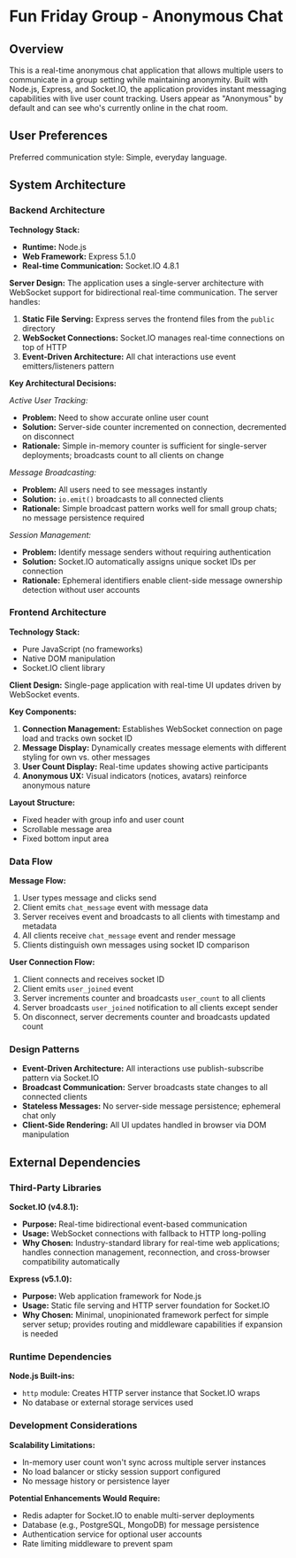 # Fun Friday Group - Anonymous Chat

## Overview

This is a real-time anonymous chat application that allows multiple users to communicate in a group setting while maintaining anonymity. Built with Node.js, Express, and Socket.IO, the application provides instant messaging capabilities with live user count tracking. Users appear as "Anonymous" by default and can see who's currently online in the chat room.

## User Preferences

Preferred communication style: Simple, everyday language.

## System Architecture

### Backend Architecture

**Technology Stack:**
- **Runtime:** Node.js
- **Web Framework:** Express 5.1.0
- **Real-time Communication:** Socket.IO 4.8.1

**Server Design:**
The application uses a single-server architecture with WebSocket support for bidirectional real-time communication. The server handles:

1. **Static File Serving:** Express serves the frontend files from the `public` directory
2. **WebSocket Connections:** Socket.IO manages real-time connections on top of HTTP
3. **Event-Driven Architecture:** All chat interactions use event emitters/listeners pattern

**Key Architectural Decisions:**

*Active User Tracking:*
- **Problem:** Need to show accurate online user count
- **Solution:** Server-side counter incremented on connection, decremented on disconnect
- **Rationale:** Simple in-memory counter is sufficient for single-server deployments; broadcasts count to all clients on change

*Message Broadcasting:*
- **Problem:** All users need to see messages instantly
- **Solution:** `io.emit()` broadcasts to all connected clients
- **Rationale:** Simple broadcast pattern works well for small group chats; no message persistence required

*Session Management:*
- **Problem:** Identify message senders without requiring authentication
- **Solution:** Socket.IO automatically assigns unique socket IDs per connection
- **Rationale:** Ephemeral identifiers enable client-side message ownership detection without user accounts

### Frontend Architecture

**Technology Stack:**
- Pure JavaScript (no frameworks)
- Native DOM manipulation
- Socket.IO client library

**Client Design:**
Single-page application with real-time UI updates driven by WebSocket events.

**Key Components:**

1. **Connection Management:** Establishes WebSocket connection on page load and tracks own socket ID
2. **Message Display:** Dynamically creates message elements with different styling for own vs. other messages
3. **User Count Display:** Real-time updates showing active participants
4. **Anonymous UX:** Visual indicators (notices, avatars) reinforce anonymous nature

**Layout Structure:**
- Fixed header with group info and user count
- Scrollable message area
- Fixed bottom input area

### Data Flow

**Message Flow:**
1. User types message and clicks send
2. Client emits `chat_message` event with message data
3. Server receives event and broadcasts to all clients with timestamp and metadata
4. All clients receive `chat_message` event and render message
5. Clients distinguish own messages using socket ID comparison

**User Connection Flow:**
1. Client connects and receives socket ID
2. Client emits `user_joined` event
3. Server increments counter and broadcasts `user_count` to all clients
4. Server broadcasts `user_joined` notification to all clients except sender
5. On disconnect, server decrements counter and broadcasts updated count

### Design Patterns

- **Event-Driven Architecture:** All interactions use publish-subscribe pattern via Socket.IO
- **Broadcast Communication:** Server broadcasts state changes to all connected clients
- **Stateless Messages:** No server-side message persistence; ephemeral chat only
- **Client-Side Rendering:** All UI updates handled in browser via DOM manipulation

## External Dependencies

### Third-Party Libraries

**Socket.IO (v4.8.1):**
- **Purpose:** Real-time bidirectional event-based communication
- **Usage:** WebSocket connections with fallback to HTTP long-polling
- **Why Chosen:** Industry-standard library for real-time web applications; handles connection management, reconnection, and cross-browser compatibility automatically

**Express (v5.1.0):**
- **Purpose:** Web application framework for Node.js
- **Usage:** Static file serving and HTTP server foundation for Socket.IO
- **Why Chosen:** Minimal, unopinionated framework perfect for simple server setup; provides routing and middleware capabilities if expansion is needed

### Runtime Dependencies

**Node.js Built-ins:**
- `http` module: Creates HTTP server instance that Socket.IO wraps
- No database or external storage services used

### Development Considerations

**Scalability Limitations:**
- In-memory user count won't sync across multiple server instances
- No load balancer or sticky session support configured
- No message history or persistence layer

**Potential Enhancements Would Require:**
- Redis adapter for Socket.IO to enable multi-server deployments
- Database (e.g., PostgreSQL, MongoDB) for message persistence
- Authentication service for optional user accounts
- Rate limiting middleware to prevent spam